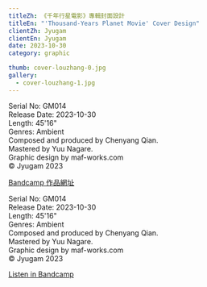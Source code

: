```yaml
---
titleZh: 《千年行星電影》專輯封面設計
titleEn: "'Thousand-Years Planet Movie' Cover Design"
clientZh: Jyugam
clientEn: Jyugam
date: 2023-10-30
category: graphic

thumb: cover-louzhang-0.jpg
gallery:
  - cover-louzhang-1.jpg
---
```


Serial No: GM014<br/>
Release Date: 2023-10-30<br/>
Length: 45'16"<br/>
Genres: Ambient<br/>
Composed and produced by Chenyang Qian.<br/>
Mastered by Yuu Nagare.<br/>
Graphic design by maf-works.com<br/>
© Jyugam 2023<br/>

[Bandcamp 作品網址](https://jyugam.bandcamp.com/album/thousand-years-planet-movie)

<!-- lang -->

Serial No: GM014<br/>
Release Date: 2023-10-30<br/>
Length: 45'16"<br/>
Genres: Ambient<br/>
Composed and produced by Chenyang Qian.<br/>
Mastered by Yuu Nagare.<br/>
Graphic design by maf-works.com<br/>
© Jyugam 2023<br/>

[Listen in Bandcamp](https://jyugam.bandcamp.com/album/thousand-years-planet-movie)